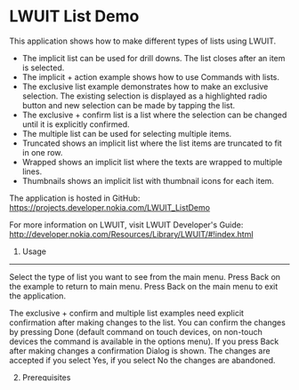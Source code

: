 LWUIT List Demo
===============

This application shows how to make different types of lists using LWUIT.

* The implicit list can be used for drill downs. The list closes after an item
  is selected.
* The implicit + action example shows how to use Commands with lists.
* The exclusive list example demonstrates how to make an exclusive selection.
  The existing selection is displayed as a highlighted radio button and new
  selection can be made by tapping the list.
* The exclusive + confirm list is a list where the selection can be changed
  until it is explicitly confirmed.
* The multiple list can be used for selecting multiple items.
* Truncated shows an implicit list where the list items are truncated to fit
  in one row.
* Wrapped shows an implicit list where the texts are wrapped to multiple lines.
* Thumbnails shows an implicit list with thumbnail icons for each item. 

The application is hosted in GitHub:
https://projects.developer.nokia.com/LWUIT_ListDemo

For more information on LWUIT, visit LWUIT Developer's Guide: 
http://developer.nokia.com/Resources/Library/LWUIT/#!index.html


1. Usage
-------------------------------------------------------------------------------

Select the type of list you want to see from the main menu. Press Back on the
example to return to main menu. Press Back on the main menu to exit the
application.

The exclusive + confirm and multiple list examples need explicit confirmation
after making changes to the list. You can confirm the changes by pressing Done
(default command on touch devices, on non-touch devices the command is
available in the options menu). If you press Back after making changes a
confirmation Dialog is shown. The changes are accepted if you select Yes, if
you select No the changes are abandoned.


2. Prerequisites
-------------------------------------------------------------------------------

* Java ME basics
* LWUIT basics


3. Important classes
-------------------------------------------------------------------------------

* `DemoMidlet.java` - The Main MIDlet class
* `ListView.java` - The base class for all list examples.
* `ImplicitListView.java` - Implicit list
* `ImplicitActionListView.java` - Implicit list + action
* `ExclusiveListView.java` - Exclusive list
* `ExclusiveConfirmListView.java` - Exclusive list + confirm
* `MultipleListView.java` - Multiple list
* `TruncatedListView.java` - Truncated list
* `WrappedListView.java` - Wrapped list
* `ThumbnailsListView.java` - Thumbnails list


3.1 Design considerations
-------------------------

The list examples are in the com.nokia.example.listdemo.lists package. All
examples extend the abstract ListView class, which provides the common
functionality such as displaying the selected items in a dialog after exiting
the example, and showing a confirmation query when example is exited.

ExclusiveConfirmListView shows how to use a custom ListCellRenderer, the
RadioButtonListCellRenderer is the renderer implementation.

WrappedListView shows how to use GenericListCellRenderer. The renderer is used
to simply delegate the drawing to a component.


4. Compatibility
-------------------------------------------------------------------------------

Nokia Asha software platform 1.0 or later and all Series 40 phones with CLDC 1.1,
MIDP 2.0. Max heap memory of the device needs to be at least 2 MB.

Tested on Nokia Asha 501, Nokia Asha 311, Nokia Asha 308, Nokia Asha 305,
Nokia Asha 303 and Nokia X3-02.

Developed with Nokia Asha SDK 1.0 and Netbeans 7.1.


4.1 Required capabilities
-------------------------

CLDC 1.1, MIDP 2.0


4.2 Known issues
----------------

* Sometimes a white screen is displayed after application startup.
* Occasionally the list component selects the next index when tapping a list
  item.


5. Building, installing, and running the application
-------------------------------------------------------------------------------

The example has been made with NetBeans 7.1 and Nokia SDK 2.0. The project can 
be easily opened in NetBeans by selecting **Open Project** from the File menu 
and selecting the application.

Before opening the project, make sure the Nokia SDK 2.0 is installed and added 
to NetBeans. Ensure that LWUIT for Series 40 library is added in the Libraries 
section. Building is done by selecting **Build main project**.

Installing the application on a phone can be done by transferring the JAR file 
via Nokia Ovi Suite or via Bluetooth.

The application can also be run with Eclipse.


6. License
-------------------------------------------------------------------------------

See the license text file delivered with this project. The license file is 
also available online at 
https://github.com/nokia-developer/lwuit-demos/blob/master/LICENSE.TXT


7. Related documentation
-------------------------------------------------------------------------------
Nokia SDK for Java
* http://www.developer.nokia.com/Develop/Java/Tools/

Java Developer's Library
* http://developer.nokia.com/Resources/Library/Java/#!index.html

8. Version history
-------------------------------------------------------------------------------

* v0.3    Nokia Asha software platform 1.0 support added.
* v0.1    First release (at Nokia Developer projects only).
